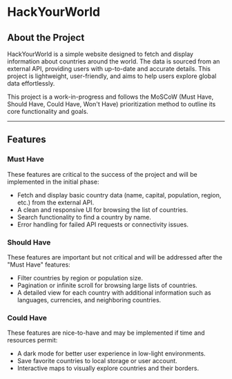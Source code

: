 # HackYourWorld

## About the Project

HackYourWorld is a simple website designed to fetch and display information about countries around the world. The data is sourced from an external API, providing users with up-to-date and accurate details. This project is lightweight, user-friendly, and aims to help users explore global data effortlessly.

This project is a work-in-progress and follows the MoSCoW (Must Have, Should Have, Could Have, Won't Have) prioritization method to outline its core functionality and goals.

---

## Features

### Must Have

These features are critical to the success of the project and will be implemented in the initial phase:

- Fetch and display basic country data (name, capital, population, region, etc.) from the external API.
- A clean and responsive UI for browsing the list of countries.
- Search functionality to find a country by name.
- Error handling for failed API requests or connectivity issues.

### Should Have

These features are important but not critical and will be addressed after the "Must Have" features:

- Filter countries by region or population size.
- Pagination or infinite scroll for browsing large lists of countries.
- A detailed view for each country with additional information such as languages, currencies, and neighboring countries.

### Could Have

These features are nice-to-have and may be implemented if time and resources permit:

- A dark mode for better user experience in low-light environments.
- Save favorite countries to local storage or user account.
- Interactive maps to visually explore countries and their borders.
